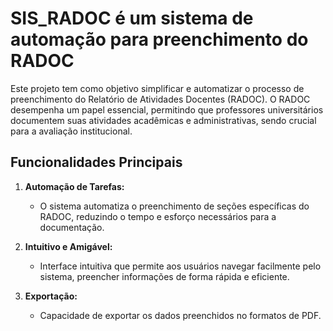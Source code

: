 # SIS_RADOC é um sistema de automação para preenchimento do RADOC

Este projeto tem como objetivo simplificar e automatizar o processo de preenchimento do Relatório de Atividades Docentes (RADOC). O RADOC desempenha um papel essencial, permitindo que professores universitários documentem suas atividades acadêmicas e administrativas, sendo crucial para a avaliação institucional.

## Funcionalidades Principais

1. **Automação de Tarefas:**
   - O sistema automatiza o preenchimento de seções específicas do RADOC, reduzindo o tempo e esforço necessários para a documentação.

2. **Intuitivo e Amigável:**
   - Interface intuitiva que permite aos usuários navegar facilmente pelo sistema, preencher informações de forma rápida e eficiente.

3. **Exportação:**
   - Capacidade de exportar os dados preenchidos no formatos de PDF.
